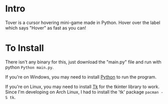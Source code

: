 # Intro
Tover is a cursor hovering mini-game made in Python.  Hover over the label which says "Hover" as fast as you can!

# To Install
There isn't any binary for this, just download the "main.py" file and run with python `Python main.py`.

If you're on Windows, you may need to install [Python]([https://www.python.org/downloads/) to run the program.

If you're on Linux, you may need to install [Tk](https://tkdocs.com/tutorial/install.html) for the tkinter library to work.  Since I'm developing on Arch Linux, I had to install the 'tk' package `pacman -S tk`.
